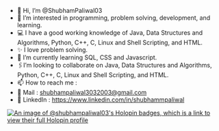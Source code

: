- 👋 Hi, I’m @ShubhamPaliwal03
- 👀 I’m interested in programming, problem solving, development, and learning.
- 💻 I have a good working knowledge of Java, Data Structures and Algorithms, Python, C++, C, Linux and Shell Scripting, and HTML.
- ✨ I love problem solving.
- 🌱 I’m currently learning SQL, CSS and Javascript.
- 🖇️I’m looking to collaborate on Java, Data Structures and Algorithms, Python, C++, C, Linux and Shell Scripting, and HTML.
- 📫 How to reach me :
- 📧 Mail : shubhampaliwal3032003@gmail.com
- 🤝 LinkedIn : https://www.linkedin.com/in/shubhammpaliwal

[![An image of @shubhampaliwal03's Holopin badges, which is a link to view their full Holopin profile](https://holopin.me/shubhampaliwal03)](https://holopin.io/@shubhampaliwal03)
<!---
ShubhamPaliwal03/ShubhamPaliwal03 is a ✨ special ✨ repository because its `README.md` (this file) appears on your GitHub profile.
You can click the Preview link to take a look at your changes.
--->
